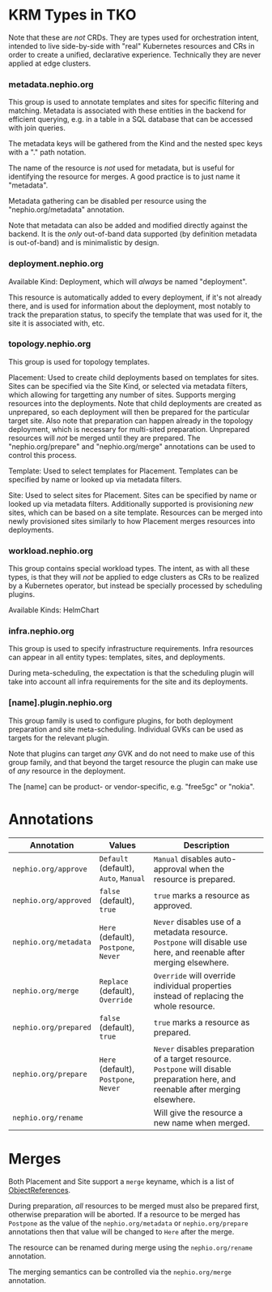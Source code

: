 KRM Types in TKO
================

Note that these are *not* CRDs. They are types used for orchestration intent, intended to live
side-by-side with "real" Kubernetes resources and CRs in order to create a unified, declarative
experience. Technically they are never applied at edge clusters.

### metadata.nephio.org

This group is used to annotate templates and sites for specific filtering and matching.
Metadata is associated with these entities in the backend for efficient querying, e.g. in a table
in a SQL database that can be accessed with join queries.

The metadata keys will be gathered from the Kind and the nested spec keys with a "." path notation.

The name of the resource is *not* used for metadata, but is useful for identifying the resource for
merges. A good practice is to just name it "metadata".

Metadata gathering can be disabled per resource using the "nephio.org/metadata" annotation.

Note that metadata can also be added and modified directly against the backend. It is the *only*
out-of-band data supported (by definition metadata is out-of-band) and is minimalistic by design.

### deployment.nephio.org

Available Kind: Deployment, which will *always* be named "deployment".

This resource is automatically added to every deployment, if it's not already there, and is used for
information about the deployment, most notably to track the preparation status, to specify the template
that was used for it, the site it is associated with, etc.

### topology.nephio.org

This group is used for topology templates.

Placement: Used to create child deployments based on templates for sites. Sites can be specified via
the Site Kind, or selected via metadata filters, which allowing for targetting any number of sites.
Supports merging resources into the deployments. Note that child deployments are created as unprepared,
so each deployment will then be prepared for the particular target site. Also note that preparation can
happen already in the topology deployment, which is necessary for multi-sited preparation. Unprepared
resources will *not* be merged until they are prepared. The "nephio.org/prepare" and "nephio.org/merge"
annotations can be used to control this process.

Template: Used to select templates for Placement. Templates can be specified by name or looked up via
metadata filters.

Site: Used to select sites for Placement. Sites can be specified by name or looked up via metadata
filters. Additionally supported is provisioning *new* sites, which can be based on a site template.
Resources can be merged into newly provisioned sites similarly to how Placement merges resources
into deployments.

### workload.nephio.org

This group contains special workload types. The intent, as with all these types, is that they will
*not* be applied to edge clusters as CRs to be realized by a Kubernetes operator, but instead be
specially processed by scheduling plugins.

Available Kinds: HelmChart

### infra.nephio.org

This group is used to specify infrastructure requirements. Infra resources can appear in all entity
types: templates, sites, and deployments.

During meta-scheduling, the expectation is that the scheduling plugin will take into account all
infra requirements for the site and its deployments.

### [name].plugin.nephio.org

This group family is used to configure plugins, for both deployment preparation and site meta-scheduling.
Individual GVKs can be used as targets for the relevant plugin.

Note that plugins can target *any* GVK and do not need to make use of this group family, and that
beyond the target resource the plugin can make use of *any* resource in the deployment.

The [name] can be product- or vendor-specific, e.g. "free5gc" or "nokia".

Annotations
===========

| Annotation           | Values                          | Description |
|----------------------|---------------------------------|-------------|
| `nephio.org/approve`   | `Default` (default), `Auto`, `Manual` | `Manual` disables auto-approval when the resource is prepared. |
| `nephio.org/approved`  | `false` (default), `true`           | `true` marks a resource as approved. |
| `nephio.org/metadata`  | `Here` (default), `Postpone`, `Never` | `Never` disables use of a metadata resource. `Postpone` will disable use here, and reenable after merging elsewhere. |
| `nephio.org/merge`     | `Replace` (default), `Override`     | `Override` will override individual properties instead of replacing the whole resource. |
| `nephio.org/prepared`  | `false` (default), `true`           | `true` marks a resource as prepared. |
| `nephio.org/prepare`   | `Here` (default), `Postpone`, `Never` | `Never` disables preparation of a target resource. `Postpone` will disable preparation here, and reenable after merging elsewhere. |
| `nephio.org/rename`    | | Will give the resource a new name when merged. |

Merges
======

Both Placement and Site support a `merge` keyname, which is a list of
[ObjectReferences](https://dev-k8sref-io.web.app/docs/common-definitions/objectreference-/).

During preparation, *all* resources to be merged must also be prepared first, otherwise preparation
will be aborted. If a resource to be merged has `Postpone` as the value of the `nephio.org/metadata`
or `nephio.org/prepare` annotations then that value will be changed to `Here` after the merge.

The resource can be renamed during merge using the `nephio.org/rename` annotation.

The merging semantics can be controlled via the `nephio.org/merge` annotation.
